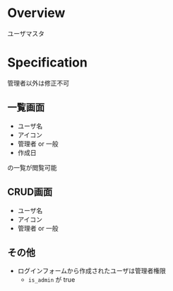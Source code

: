 # Overview
ユーザマスタ

# Specification
管理者以外は修正不可

## 一覧画面

- ユーザ名
- アイコン
- 管理者 or 一般
- 作成日

の一覧が閲覧可能

## CRUD画面

- ユーザ名
- アイコン
- 管理者 or 一般

## その他
- ログインフォームから作成されたユーザは管理者権限
  - `is_admin` が true
